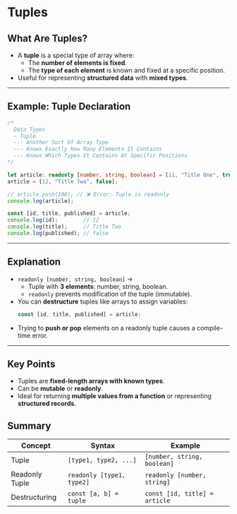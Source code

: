 #  Tuples 

##  What Are Tuples?
- A **tuple** is a special type of array where:
  - The **number of elements is fixed**.  
  - The **type of each element** is known and fixed at a specific position.  
- Useful for representing **structured data** with **mixed types**.

---

##  Example: Tuple Declaration

```typescript
/*
  Data Types
  - Tuple
  --- Another Sort Of Array Type
  --- Knows Exactly How Many Elements It Contains
  --- Knows Which Types It Contains At Specific Positions
*/

let article: readonly [number, string, boolean] = [11, "Title One", true];
article = [12, "Title Two", false];

// article.push(100); // ❌ Error: Tuple is readonly
console.log(article);

const [id, title, published] = article;
console.log(id);        // 12
console.log(title);     // Title Two
console.log(published); // false
```

---

##  Explanation
- `readonly [number, string, boolean]` →  
  - Tuple with **3 elements**: number, string, boolean.  
  - `readonly` prevents modification of the tuple (immutable).  
- You can **destructure** tuples like arrays to assign variables:  
  ```typescript
  const [id, title, published] = article;
  ```
- Trying to **push or pop** elements on a readonly tuple causes a compile-time error.

---

##  Key Points
- Tuples are **fixed-length arrays with known types**.  
- Can be **mutable** or **readonly**.  
- Ideal for returning **multiple values from a function** or representing **structured records**.


##  Summary

| Concept | Syntax | Example |
|---------|--------|---------|
| Tuple | `[type1, type2, ...]` | `[number, string, boolean]` |
| Readonly Tuple | `readonly [type1, type2]` | `readonly [number, string]` |
| Destructuring | `const [a, b] = tuple` | `const [id, title] = article` |
